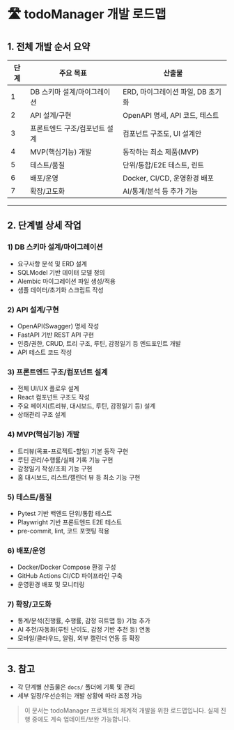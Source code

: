 # 🛣️ todoManager 개발 로드맵

## 1. 전체 개발 순서 요약

| 단계 | 주요 목표 | 산출물 |
|------|--------------------------|-----------------------------|
| 1    | DB 스키마 설계/마이그레이션 | ERD, 마이그레이션 파일, DB 초기화 |
| 2    | API 설계/구현              | OpenAPI 명세, API 코드, 테스트 |
| 3    | 프론트엔드 구조/컴포넌트 설계 | 컴포넌트 구조도, UI 설계안      |
| 4    | MVP(핵심기능) 개발         | 동작하는 최소 제품(MVP)        |
| 5    | 테스트/품질                | 단위/통합/E2E 테스트, 린트     |
| 6    | 배포/운영                  | Docker, CI/CD, 운영환경 배포   |
| 7    | 확장/고도화                | AI/통계/분석 등 추가 기능      |

---

## 2. 단계별 상세 작업

### 1) DB 스키마 설계/마이그레이션
- 요구사항 분석 및 ERD 설계
- SQLModel 기반 데이터 모델 정의
- Alembic 마이그레이션 파일 생성/적용
- 샘플 데이터/초기화 스크립트 작성

### 2) API 설계/구현
- OpenAPI(Swagger) 명세 작성
- FastAPI 기반 REST API 구현
- 인증/권한, CRUD, 트리 구조, 루틴, 감정일기 등 엔드포인트 개발
- API 테스트 코드 작성

### 3) 프론트엔드 구조/컴포넌트 설계
- 전체 UI/UX 플로우 설계
- React 컴포넌트 구조도 작성
- 주요 페이지(트리뷰, 대시보드, 루틴, 감정일기 등) 설계
- 상태관리 구조 설계

### 4) MVP(핵심기능) 개발
- 트리뷰(목표-프로젝트-할일) 기본 동작 구현
- 루틴 관리/수행률/실패 기록 기능 구현
- 감정일기 작성/조회 기능 구현
- 홈 대시보드, 리스트/캘린더 뷰 등 최소 기능 구현

### 5) 테스트/품질
- Pytest 기반 백엔드 단위/통합 테스트
- Playwright 기반 프론트엔드 E2E 테스트
- pre-commit, lint, 코드 포맷팅 적용

### 6) 배포/운영
- Docker/Docker Compose 환경 구성
- GitHub Actions CI/CD 파이프라인 구축
- 운영환경 배포 및 모니터링

### 7) 확장/고도화
- 통계/분석(진행률, 수행률, 감정 히트맵 등) 기능 추가
- AI 추천/자동화(루틴 난이도, 감정 기반 추천 등) 연동
- 모바일/클라우드, 알림, 외부 캘린더 연동 등 확장

---

## 3. 참고
- 각 단계별 산출물은 `docs/` 폴더에 기록 및 관리
- 세부 일정/우선순위는 개발 상황에 따라 조정 가능

> 이 문서는 todoManager 프로젝트의 체계적 개발을 위한 로드맵입니다. 실제 진행 중에도 계속 업데이트/보완 가능합니다. 